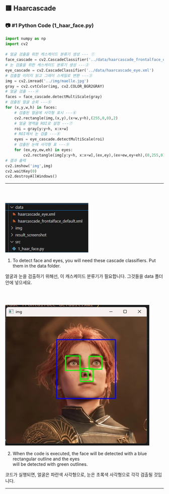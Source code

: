 ## 🟥 Haarcascade

### 📷 #1 Python Code (1_haar_face.py)

```python
import numpy as np
import cv2

# 얼굴 검출을 위한 케스케이드 분류기 생성 --- ①
face_cascade = cv2.CascadeClassifier('../data/haarcascade_frontalface_default.xml')
# 눈 검출을 위한 케스케이드 분류기 생성 ---②
eye_cascade = cv2.CascadeClassifier('../data/haarcascade_eye.xml')
# 검출할 이미지 읽고 그레이 스케일로 변환 ---③
img = cv2.imread('../img/maelle.jpg')
gray = cv2.cvtColor(img, cv2.COLOR_BGR2GRAY)
# 얼굴 검출 ---④
faces = face_cascade.detectMultiScale(gray)
# 검출된 얼굴 순회 ---⑤
for (x,y,w,h) in faces:
    # 검출된 얼굴에 사각형 표시 ---⑥
    cv2.rectangle(img,(x,y),(x+w,y+h),(255,0,0),2)
    # 얼굴 영역을 ROI로 설정 ---⑦
    roi = gray[y:y+h, x:x+w]
    # ROI에서 눈 검출 ---⑧
    eyes = eye_cascade.detectMultiScale(roi)
    # 검출된 눈에 사각형 표 ---⑨
    for (ex,ey,ew,eh) in eyes:
        cv2.rectangle(img[y:y+h, x:x+w],(ex,ey),(ex+ew,ey+eh),(0,255,0),2)
# 결과 출력 
cv2.imshow('img',img)
cv2.waitKey(0)
cv2.destroyAllWindows()

```

---

<br><br>

![Required](result_screenshot/1_1.jpg)

1. To detect face and eyes, you will need these cascade classifiers. Put them in the data folder.

얼굴과 눈을 검출하기 위해선, 이 캐스케이드 분류기가 필요합니다. 그것들을 data 폴더 안에 넣으세요.

<br><br>

![Result](result_screenshot/1.jpg)

2. When the code is executed, the face will be detected with a blue rectangular outline and the eyes  
will be detected with green outlines.

코드가 실행되면, 얼굴은 파란색 사각형으로, 눈은 초록색 사각형으로 각각 검출될 것입니다.

---

<br><br>

